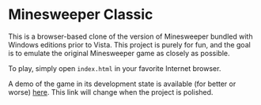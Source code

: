 # Minesweeper Classic #

This is a browser-based clone of the version of Minesweeper bundled with
Windows editions prior to Vista. This project is purely for fun, and the goal
is to emulate the original Minesweeper game as closely as possible.

To play, simply open `index.html` in your favorite Internet browser.

A demo of the game in its development state is available (for better or worse)
[here](http://nickolai.brandonjd.net:8080/ms/). This link will change when the
project is polished.
